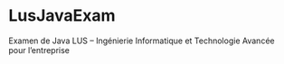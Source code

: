 # LusJavaExam
Examen de Java LUS – Ingénierie Informatique et Technologie Avancée pour l’entreprise
